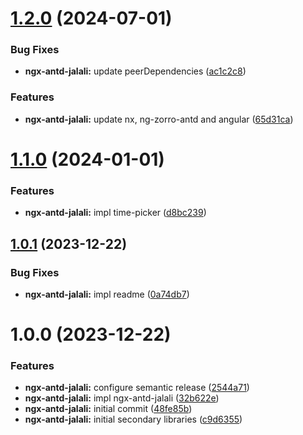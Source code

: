# [1.2.0](https://github.com/psychomet/ngx-antd-jalali/compare/ngx-antd-jalali-v1.1.0...ngx-antd-jalali-v1.2.0) (2024-07-01)


### Bug Fixes

* **ngx-antd-jalali:** update peerDependencies ([ac1c2c8](https://github.com/psychomet/ngx-antd-jalali/commit/ac1c2c8c6ddb86cfa13095c4b477945321452f8d))


### Features

* **ngx-antd-jalali:** update nx, ng-zorro-antd and angular ([65d31ca](https://github.com/psychomet/ngx-antd-jalali/commit/65d31ca21b0e5d01c564990b66ef7bba8cdea450))

# [1.1.0](https://github.com/psychomet/ngx-antd-jalali/compare/ngx-antd-jalali-v1.0.1...ngx-antd-jalali-v1.1.0) (2024-01-01)


### Features

* **ngx-antd-jalali:** impl time-picker ([d8bc239](https://github.com/psychomet/ngx-antd-jalali/commit/d8bc23980eb089e4b7ca0d45f27389dd930d94aa))

## [1.0.1](https://github.com/psychomet/ngx-antd-jalali/compare/ngx-antd-jalali-v1.0.0...ngx-antd-jalali-v1.0.1) (2023-12-22)


### Bug Fixes

* **ngx-antd-jalali:** impl readme ([0a74db7](https://github.com/psychomet/ngx-antd-jalali/commit/0a74db7bc65082d336ba6317b27f753230ceb379))

# 1.0.0 (2023-12-22)


### Features

* **ngx-antd-jalali:** configure semantic release ([2544a71](https://github.com/psychomet/ngx-antd-jalali/commit/2544a71291d30983c9d658f7b3f50cee130795a5))
* **ngx-antd-jalali:** impl ngx-antd-jalali ([32b622e](https://github.com/psychomet/ngx-antd-jalali/commit/32b622eb7c23f01d96c44f93794b7ca162394ab5))
* **ngx-antd-jalali:** initial commit ([48fe85b](https://github.com/psychomet/ngx-antd-jalali/commit/48fe85b57e034d2393cc6a73c79936086754ac15))
* **ngx-antd-jalali:** initial secondary libraries ([c9d6355](https://github.com/psychomet/ngx-antd-jalali/commit/c9d6355af92e3716f14611b4e6293daeae03df00))
